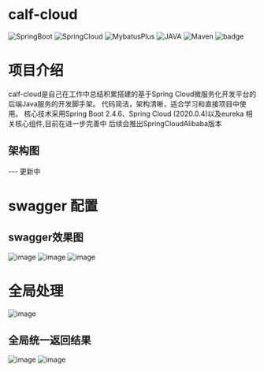 # calf-cloud

![SpringBoot](https://img.shields.io/badge/SpringBoot-2.4.6-lightBlue.svg)
![SpringCloud](https://img.shields.io/badge/SpringCloud-2020.0.3-lightBlue.svg)
![MybatusPlus](https://img.shields.io/badge/mybatis-plus-lightBlue.svg)
![JAVA](https://img.shields.io/badge/JAVA-1.8+-brightgreen.svg)
![Maven](https://img.shields.io/badge/Maven-3.0+-green.svg)
![badge](https://img.shields.io/badge/buil-passing-green.svg)

# 项目介绍
calf-cloud是自己在工作中总结积累搭建的基于Spring Cloud微服务化开发平台的后端Java服务的开发脚手架。
 代码简洁，架构清晰，适合学习和直接项目中使用。 核心技术采用Spring Boot 2.4.6、Spring Cloud (2020.0.4)以及eureka 相关核心组件,目前在进一步完善中
 后续会推出SpringCloudAlibaba版本
## 架构图
--- 更新中

# swagger 配置

## swagger效果图
![image](https://user-images.githubusercontent.com/12505138/135770149-f82213a4-535e-4646-8805-7251d2f60b3d.png)
![image](https://user-images.githubusercontent.com/12505138/135770358-b58c1c5d-4024-44ca-b320-ec01f40e6bd6.png)
![image](https://user-images.githubusercontent.com/12505138/135770371-7c023262-5e8d-41bf-a6a9-a93430d2b746.png)

# 全局处理
![image](https://user-images.githubusercontent.com/12505138/135770344-a25b0961-aa2d-4efb-9ee3-6da92d963612.png)
## 全局统一返回结果
![image](https://user-images.githubusercontent.com/12505138/135770441-3a6c394d-330c-4eff-8e78-380a94920984.png)
![image](https://user-images.githubusercontent.com/12505138/135770457-bccd7eb2-778d-4e31-b02b-483304c141ff.png)
